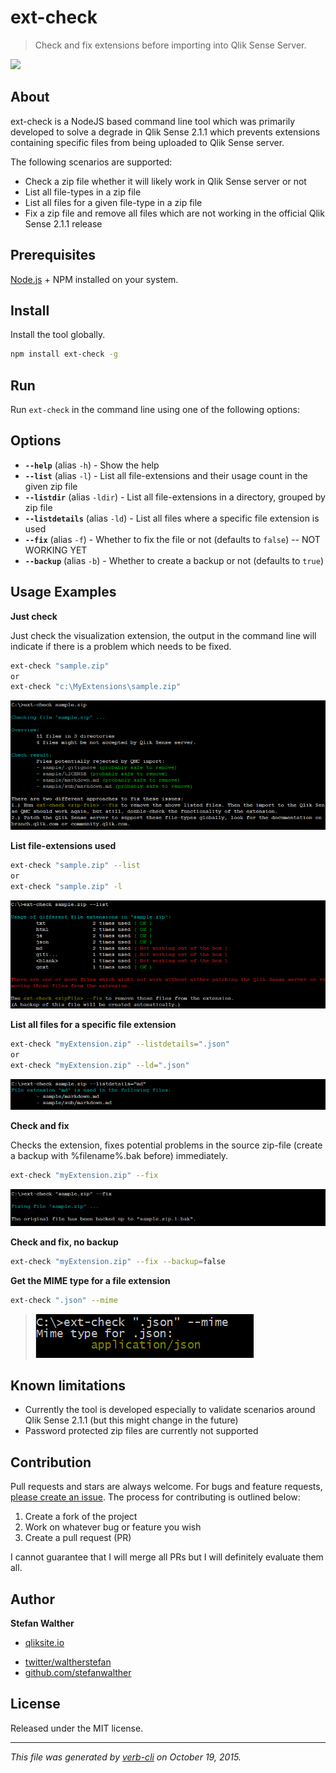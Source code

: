 # ext-check

> Check and fix extensions before importing into Qlik Sense Server.

[![](http://serve.mod.bz/branch/)](https://github.com/stefanwalther/ext-check)

## About

ext-check is a NodeJS based command line tool which was primarily developed to solve a degrade in Qlik Sense 2.1.1 which prevents extensions containing specific files from being uploaded to Qlik Sense server.

The following scenarios are supported:

* Check a zip file whether it will likely work in Qlik Sense server or not
* List all file-types in a zip file
* List all files for a given file-type in a zip file
* Fix a zip file and remove all files which are not working in the official Qlik Sense 2.1.1 release

## Prerequisites

[Node.js](https://nodejs.org) + NPM installed on your system.

## Install

Install the tool globally.

```bash
npm install ext-check -g  
```

## Run

Run `ext-check` in the command line using one of the following options:

## Options
* **`--help`** (alias `-h`) - Show the help
* **`--list`** (alias `-l`) - List all file-extensions and their usage count in the given zip file
* **`--listdir`** (alias `-ldir`) - List all file-extensions in a directory, grouped by zip file
* **`--listdetails`** (alias `-ld`) - List all files where a specific file extension is used
* **`--fix`** (alias `-f`) - Whether to fix the file or not (defaults to `false`) -- NOT WORKING YET
* **`--backup`** (alias `-b`) - Whether to create a backup or not (defaults to `true`)

## Usage Examples

**Just check**

Just check the visualization extension, the output in the command line will indicate if there is a problem which needs to be fixed.

```bash
ext-check "sample.zip"
or 
ext-check "c:\MyExtensions\sample.zip"
```

[![](docs/images/ext-check_default.png)](https://nodejs.org)

**List file-extensions used**

```bash
ext-check "sample.zip" --list
or
ext-check "sample.zip" -l
```

![](docs/images/ext-check__list.png)

**List all files for a specific file extension**

```bash
ext-check "myExtension.zip" --listdetails=".json"
or 
ext-check "myExtension.zip" --ld=".json"
```

![](docs/images/ext-check__listdetails.png)

**Check and fix**

Checks the extension, fixes potential problems in the source zip-file (create a backup with %filename%.bak before) immediately.

```bash
ext-check "myExtension.zip" --fix
```

![](docs/images/ext-check__fix.png)

**Check and fix, no backup**

```bash
ext-check "myExtension.zip" --fix --backup=false
```

**Get the MIME type for a file extension**

```bash
ext-check ".json" --mime
```

> ![](docs/images/--mime.png)

## Known limitations

* Currently the tool is developed especially to validate scenarios around Qlik Sense 2.1.1 (but this might change in the future)
* Password protected zip files are currently not supported

## Contribution

Pull requests and stars are always welcome. For bugs and feature requests, [please create an issue](https://github.com/stefanwalther/ext-check/issues).
The process for contributing is outlined below:

1. Create a fork of the project
2. Work on whatever bug or feature you wish
3. Create a pull request (PR)

I cannot guarantee that I will merge all PRs but I will definitely evaluate them all.

## Author

**Stefan Walther**

+ [qliksite.io](http://qliksite.io)
* [twitter/waltherstefan](http://twitter.com/waltherstefan)
* [github.com/stefanwalther](http://github.com/stefanwalther)

## License

Released under the MIT license.

***

_This file was generated by [verb-cli](https://github.com/assemble/verb-cli) on October 19, 2015._